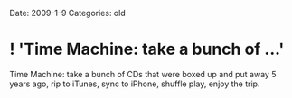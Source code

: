 Date: 2009-1-9
Categories: old

# ! 'Time Machine: take a bunch of ...'

Time Machine: take a bunch of CDs that were boxed up and put away 5 years ago, rip to iTunes, sync to iPhone, shuffle play, enjoy the trip.
